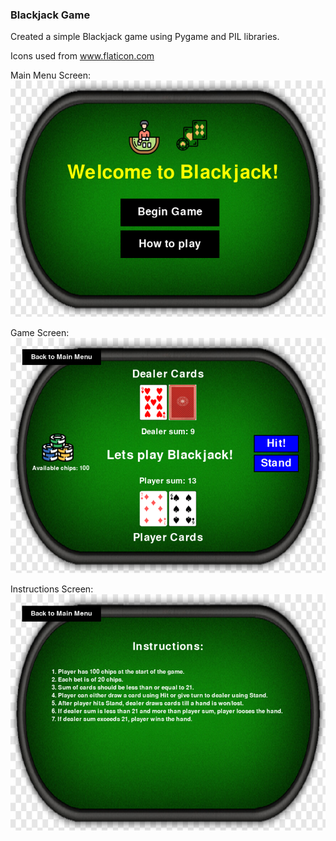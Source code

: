 ### Blackjack Game

Created a simple Blackjack game using Pygame and PIL libraries.

Icons used from www.flaticon.com

Main Menu Screen:
![](Images/Menu.png)

Game Screen:
![](Images/Game.png)

Instructions Screen:
![](Images/Insturctions.png)

